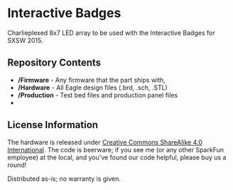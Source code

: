 Interactive Badges
==================

Charlieplexed 8x7 LED array to be used with the Interactive Badges for SXSW 2015. 

 Repository Contents
-------------------

* **/Firmware** - Any firmware that the part ships with, 
* **/Hardware** - All Eagle design files (.brd, .sch, .STL)
* **/Production** - Test bed files and production panel files
* 
License Information
-------------------
The hardware is released under [Creative Commons ShareAlike 4.0 International](https://creativecommons.org/licenses/by-sa/4.0/).
The code is beerware; if you see me (or any other SparkFun employee) at the local, and you've found our code helpful, please buy us a round!

Distributed as-is; no warranty is given.
